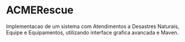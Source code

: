 # ACMERescue
Implementacao de um sistema com Atendimentos a Desastres Naturais, Equipe e Equipamentos, utilizando interface grafica avancada e Maven.

